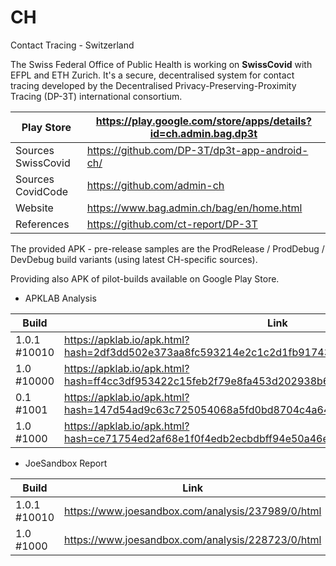 # CH
Contact Tracing - Switzerland

The Swiss Federal Office of Public Health is working on **SwissCovid** with EFPL and ETH Zurich. It's a secure, decentralised system for contact tracing developed by the Decentralised Privacy-Preserving-Proximity Tracing (DP-3T) international consortium.

Play Store | https://play.google.com/store/apps/details?id=ch.admin.bag.dp3t
-----------|-----------------------------------
Sources SwissCovid | https://github.com/DP-3T/dp3t-app-android-ch/
Sources CovidCode | https://github.com/admin-ch
Website | https://www.bag.admin.ch/bag/en/home.html
References | https://github.com/ct-report/DP-3T


The provided APK - pre-release samples are the ProdRelease / ProdDebug / DevDebug build variants (using latest CH-specific sources).

Providing also APK of pilot-builds available on Google Play Store.

- APKLAB Analysis

Build | Link
------|-----
1.0.1 #10010 | https://apklab.io/apk.html?hash=2df3dd502e373aa8fc593214e2c1c2d1fb91743f5dae7a3548aff6d3c0206280
1.0 #10000 | https://apklab.io/apk.html?hash=ff4cc3df953422c15feb2f79e8fa453d202938b64a247c429e2e92525073b24d
0.1 #1001 | https://apklab.io/apk.html?hash=147d54ad9c63c725054068a5fd0bd8704c4a64574f670b941e38ac4280ec69c7
1.0 #1000 | https://apklab.io/apk.html?hash=ce71754ed2af68e1f0f4edb2ecbdbff94e50a46eb370acf0697b5f5790150342

- JoeSandbox Report

Build | Link
------|-----
1.0.1 #10010 | https://www.joesandbox.com/analysis/237989/0/html
1.0 #1000 | https://www.joesandbox.com/analysis/228723/0/html
